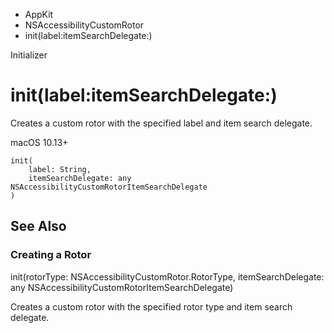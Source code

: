 

- AppKit
- NSAccessibilityCustomRotor
-  init(label:itemSearchDelegate:) 

Initializer

# init(label:itemSearchDelegate:)

Creates a custom rotor with the specified label and item search delegate.

macOS 10.13+

``` source
init(
    label: String,
    itemSearchDelegate: any NSAccessibilityCustomRotorItemSearchDelegate
)
```

## See Also

### Creating a Rotor

init(rotorType: NSAccessibilityCustomRotor.RotorType, itemSearchDelegate: any NSAccessibilityCustomRotorItemSearchDelegate)

Creates a custom rotor with the specified rotor type and item search delegate.

